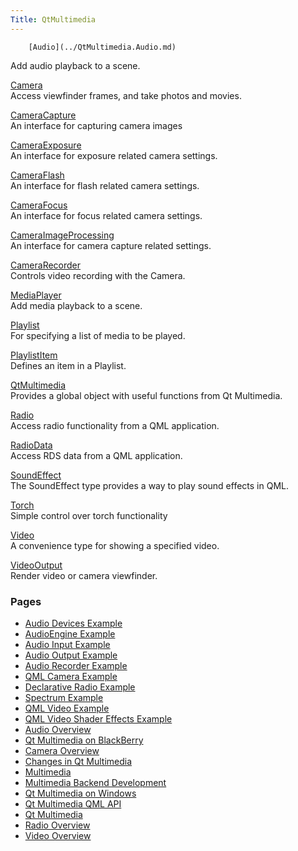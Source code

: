 ```yaml
---
Title: QtMultimedia
---
```

        [Audio](../QtMultimedia.Audio.md)  
Add audio playback to a scene.

[Camera](../QtMultimedia.Camera.md)  
Access viewfinder frames, and take photos and movies.

[CameraCapture](../QtMultimedia.CameraCapture.md)  
An interface for capturing camera images

[CameraExposure](../QtMultimedia.CameraExposure.md)  
An interface for exposure related camera settings.

[CameraFlash](../QtMultimedia.CameraFlash.md)  
An interface for flash related camera settings.

[CameraFocus](../QtMultimedia.CameraFocus.md)  
An interface for focus related camera settings.

[CameraImageProcessing](../QtMultimedia.CameraImageProcessing.md)  
An interface for camera capture related settings.

[CameraRecorder](../QtMultimedia.CameraRecorder.md)  
Controls video recording with the Camera.

[MediaPlayer](../QtMultimedia.MediaPlayer.md)  
Add media playback to a scene.

[Playlist](../QtMultimedia.Playlist.md)  
For specifying a list of media to be played.

[PlaylistItem](../QtMultimedia.PlaylistItem.md)  
Defines an item in a Playlist.

[QtMultimedia](../QtMultimedia.QtMultimedia.md)  
Provides a global object with useful functions from Qt Multimedia.

[Radio](../QtMultimedia.Radio.md)  
Access radio functionality from a QML application.

[RadioData](../QtMultimedia.RadioData.md)  
Access RDS data from a QML application.

[SoundEffect](../QtMultimedia.SoundEffect.md)  
The SoundEffect type provides a way to play sound effects in QML.

[Torch](../QtMultimedia.Torch.md)  
Simple control over torch functionality

[Video](../QtMultimedia.Video.md)  
A convenience type for showing a specified video.

[VideoOutput](../QtMultimedia.VideoOutput.md)  
Render video or camera viewfinder.

### Pages

-   [Audio Devices Example](../QtMultimedia.qtmultimedia-audiodevices-example.md)
-   [AudioEngine Example](../QtMultimedia.qtmultimedia-audioengine-example.md)
-   [Audio Input Example](../QtMultimedia.qtmultimedia-audioinput-example.md)
-   [Audio Output Example](../QtMultimedia.qtmultimedia-audiooutput-example.md)
-   [Audio Recorder Example](../QtMultimedia.qtmultimedia-audiorecorder-example.md)
-   [QML Camera Example](../QtMultimedia.qtmultimedia-declarative-camera-example.md)
-   [Declarative Radio Example](../QtMultimedia.qtmultimedia-declarative-radio-example.md)
-   [Spectrum Example](../QtMultimedia.qtmultimedia-spectrum-example.md)
-   [QML Video Example](../QtMultimedia.qtmultimedia-video-qmlvideo-example.md)
-   [QML Video Shader Effects Example](../QtMultimedia.qtmultimedia-video-qmlvideofx-example.md)
-   [Audio Overview](../QtMultimedia.audiooverview.md)
-   [Qt Multimedia on BlackBerry](../QtMultimedia.blackberry.md)
-   [Camera Overview](../QtMultimedia.cameraoverview.md)
-   [Changes in Qt Multimedia](../QtMultimedia.changes.md)
-   [Multimedia](../QtMultimedia.multimediaoverview.md)
-   [Multimedia Backend Development](../QtMultimedia.multimediabackend.md)
-   [Qt Multimedia on Windows](../QtMultimedia.qtmultimedia-windows.md)
-   [Qt Multimedia QML API](../QtMultimedia.qml-multimedia.md)
-   [Qt Multimedia](../QtMultimedia.qtmultimedia-index.md)
-   [Radio Overview](../QtMultimedia.radiooverview.md)
-   [Video Overview](../QtMultimedia.videooverview.md)


